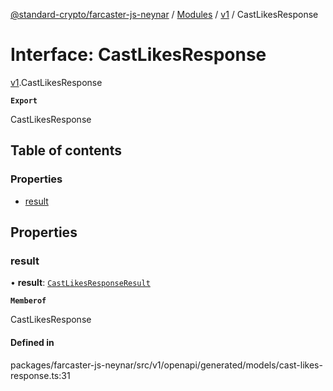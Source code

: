 [@standard-crypto/farcaster-js-neynar](../README.md) / [Modules](../modules.md) / [v1](../modules/v1.md) / CastLikesResponse

# Interface: CastLikesResponse

[v1](../modules/v1.md).CastLikesResponse

**`Export`**

CastLikesResponse

## Table of contents

### Properties

- [result](v1.CastLikesResponse.md#result)

## Properties

### result

• **result**: [`CastLikesResponseResult`](v1.CastLikesResponseResult.md)

**`Memberof`**

CastLikesResponse

#### Defined in

packages/farcaster-js-neynar/src/v1/openapi/generated/models/cast-likes-response.ts:31
